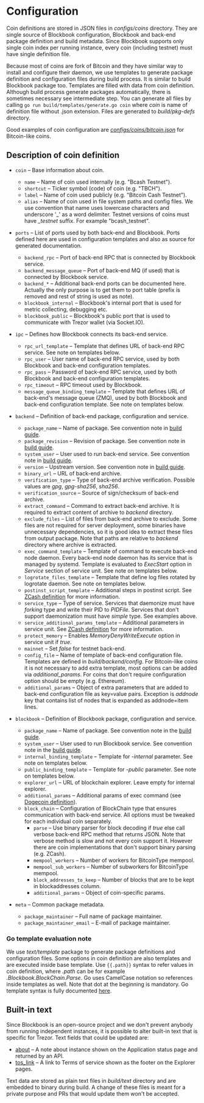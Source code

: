 # Configuration

Coin definitions are stored in JSON files in *configs/coins* directory. They are single source of Blockbook
configuration, Blockbook and back-end package definition and build metadata. Since Blockbook supports only single
coin index per running instance, every coin (including testnet) must have single definition file.

Because most of coins are fork of Bitcoin and they have similar way to install and configure their daemon, we use
templates to generate package definition and configuration files during build process. It is similar to build Blockbook
package too. Templates are filled with data from coin definition. Although build process generate packages
automatically, there is sometimes necessary see intermediate step. You can generate all files by calling
`go run build/templates/generate.go coin` where *coin* is name of definition file without .json extension. Files are
generated to *build/pkg-defs* directory.

Good examples of coin configuration are
[*configs/coins/bitcoin.json*](/configs/coins/bitcoin.json) for Bitcoin-like coins.

## Description of coin definition

* `coin` – Base information about coin.
    * `name` – Name of coin used internally (e.g. "Bcash Testnet").
    * `shortcut` – Ticker symbol (code) of coin (e.g. "TBCH").
    * `label` – Name of coin used publicly (e.g. "Bitcoin Cash Testnet").
    * `alias` – Name of coin used in file system paths and config files. We use convention that name uses lowercase
       characters and underscore '_' as a word delimiter. Testnet versions of coins must have *_testnet*
      suffix. For example "bcash_testnet".

* `ports` – List of ports used by both back-end and Blockbook. Ports defined here are used in configuration templates
   and also as source for generated documentation.
    * `backend_rpc` – Port of back-end RPC that is connected by Blockbook service.
    * `backend_message_queue` – Port of back-end MQ (if used) that is connected by Blockbook service.
    * `backend_*` – Additional back-end ports can be documented here. Actually the only purpose is to get them to
       port table (prefix is removed and rest of string is used as note).
    * `blockbook_internal` – Blockbook's internal port that is used for metric collecting, debugging etc.
    * `blockbook_public` – Blockbook's public port that is used to communicate with Trezor wallet (via Socket.IO).

* `ipc` – Defines how Blockbook connects its back-end service.
    * `rpc_url_template` – Template that defines URL of back-end RPC service. See note on templates below.
    * `rpc_user` – User name of back-end RPC service, used by both Blockbook and back-end configuration templates.
    * `rpc_pass` – Password of back-end RPC service, used by both Blockbook and back-end configuration templates.
    * `rpc_timeout` – RPC timeout used by Blockbook.
    * `message_queue_binding_template` – Template that defines URL of back-end's message queue (ZMQ), used by both
       Blockbook and back-end configuration template. See note on templates below.

* `backend` – Definition of back-end package, configuration and service.
    * `package_name` – Name of package. See convention note in [build guide](/docs/build.md#on-naming-conventions-and-versioning).
    * `package_revision` – Revision of package. See convention note in [build guide](/docs/build.md#on-naming-conventions-and-versioning).
    * `system_user` – User used to run back-end service. See convention note in [build guide](/docs/build.md#on-naming-conventions-and-versioning).
    * `version` – Upstream version. See convention note in [build guide](/docs/build.md#on-naming-conventions-and-versioning).
    * `binary_url` – URL of back-end archive.
    * `verification_type` – Type of back-end archive verification. Possible values are *gpg*, *gpg-sha256*, *sha256*.
    * `verification_source` – Source of sign/checksum of back-end archive.
    * `extract_command` – Command to extract back-end archive. It is required to extract content of archive to
       *backend* directory.
    * `exclude_files` – List of files from back-end archive to exclude. Some files are not required for server
       deployment, some binaries have unnecessary dependencies, so it is good idea to extract these files from output
       package. Note that paths are relative to *backend* directory where archive is extracted.
    * `exec_command_template` – Template of command to execute back-end node daemon. Every back-end node daemon has its
       service that is managed by systemd. Template is evaluated to *ExecStart* option in *Service* section of
       service unit. See note on templates below.
    * `logrotate_files_template` – Template that define log files rotated by logrotate daemon. See note on templates
       below.
    * `postinst_script_template` – Additional steps in postinst script. See [ZCash definition](/configs/coins/zcash.json)
       for more information.
    * `service_type` – Type of service. Services that daemonize must have *forking* type and write their PID to
       *PIDFile*. Services that don't support daemonization must have *simple* type. See examples above.
    * `service_additional_params_template` – Additional parameters in service unit. See
       [ZCash definition](/configs/coins/zcash.json) for more information.
    * `protect_memory` – Enables *MemoryDenyWriteExecute* option in service unit if *true*.
    * `mainnet` – Set *false* for testnet back-end.
    * `config_file` – Name of template of back-end configuration file. Templates are defined in *build/backend/config*.
       For Bitcoin-like coins it is not necessary to add extra template, most options can be added via
       *additional_params*. For coins that don't require configuration option should be empty (e.g. Ethereum).
    * `additional_params` – Object of extra parameters that are added to back-end configuration file as key=value pairs.
       Exception is *addnode* key that contains list of nodes that is expanded as addnode=item lines.

* `blockbook` – Definition of Blockbook package, configuration and service.
    * `package_name` – Name of package. See convention note in the [build guide](/docs/build.md#on-naming-conventions-and-versioning).
    * `system_user` – User used to run Blockbook service. See convention note in the [build guide](/docs/build.md#on-naming-conventions-and-versioning).
    * `internal_binding_template` – Template for *-internal* parameter. See note on templates below.
    * `public_binding_template` – Template for *-public* parameter. See note on templates below.
    * `explorer_url` – URL of blockchain explorer. Leave empty for internal explorer.
    * `additional_params` – Additional params of exec command (see [Dogecoin definition](/configs/coins/dogecoin.json)).
    * `block_chain` – Configuration of BlockChain type that ensures communication with back-end service. All options
       must be tweaked for each individual coin separately.
        * `parse` – Use binary parser for block decoding if *true* else call verbose back-end RPC method that returns
           JSON. Note that verbose method is slow and not every coin support it. However there are coin implementations
           that don't support binary parsing (e.g. ZCash).
        * `mempool_workers` – Number of workers for BitcoinType mempool.
        * `mempool_sub_workers` – Number of subworkers for BitcoinType mempool.
        * `block_addresses_to_keep` – Number of blocks that are to be kept in blockaddresses column.
        * `additional_params` – Object of coin-specific params.

* `meta` – Common package metadata.
    * `package_maintainer` – Full name of package maintainer.
    * `package_maintainer_email` – E-mail of package maintainer.

### Go template evaluation note

We use *text/template* package to generate package definitions and configuration files. Some options in coin definition
are also templates and are executed inside base template. Use `{{.path}}` syntax to refer values in coin definition,
where *.path* can be for example *.Blockbook.BlockChain.Parse*. Go uses CamelCase notation so references inside templates
as well. Note that dot at the beginning is mandatory. Go template syntax is fully documented
[here](https://godoc.org/text/template).

## Built-in text

Since Blockbook is an open-source project and we don't prevent anybody from running independent instances, it is possible
to alter built-in text that is specific for Trezor. Text fields that could be updated are:

 * [about](/build/text/about) – A note about instance shown on the Application status page and returned by an API.
 * [tos_link](/build/text/tos_link) – A link to Terms of service shown as the footer on the Explorer pages.

Text data are stored as plain text files in *build/text* directory and are embedded to binary during build. A change of
these files is meant for a private purpose and PRs that would update them won't be accepted.
